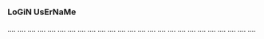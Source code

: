 ### LoGiN UsErNaMe
....
....
....
....
....
....
....
....
....
....
....
....
....
....
....
....
....
....
....
....
....
....
....
....
....

